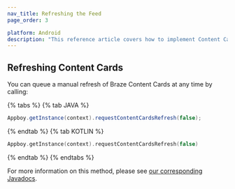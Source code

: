 ```yaml
---
nav_title: Refreshing the Feed
page_order: 3

platform: Android
description: "This reference article covers how to implement Content Card refreshing in your Android application."
---
```

## Refreshing Content Cards

You can queue a manual refresh of Braze Content Cards at any time by calling:

{% tabs %}
{% tab JAVA %}

```java
Appboy.getInstance(context).requestContentCardsRefresh(false);
```

{% endtab %}
{% tab KOTLIN %}

```kotlin
Appboy.getInstance(context).requestContentCardsRefresh(false)
```

{% endtab %}
{% endtabs %}

For more information on this method, please see [our corresponding Javadocs](https://appboy.github.io/appboy-android-sdk/javadocs/com/appboy/Appboy.html#requestContentCardsRefresh-boolean-).
